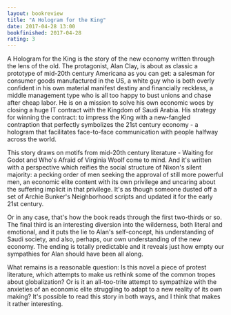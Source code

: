 ```yaml
---
layout: bookreview
title: "A Hologram for the King"
date: 2017-04-28 13:00
bookfinished: 2017-04-28
rating: 3
---
```


A Hologram for the King is the story of the new economy written through the lens of the old. The protagonist, Alan Clay, is about as classic a prototype of mid-20th century Americana as you can get: a salesman for consumer goods manufactured in the US, a white guy who is both overly confident in his own material manifest destiny and financially reckless, a middle management type who is all too happy to bust unions and chase after cheap labor. He is on a mission to solve his own economic woes by closing a huge IT contract with the Kingdom of Saudi Arabia. His strategy for winning the contract: to impress the King with a new-fangled contraption that perfectly symbolizes the 21st century economy - a hologram that facilitates face-to-face communication with people halfway across the world.



This story draws on motifs from mid-20th century literature - Waiting for Godot and Who's Afraid of Virginia Woolf come to mind. And it's written with a perspective which reifies the social structure of Nixon's silent majority: a pecking order of men seeking the approval of still more powerful men, an economic elite content with its own privilege and uncaring about the suffering implicit in that privilege. It's as though someone dusted off a set of Archie Bunker's Neighborhood scripts and updated it for the early 21st century.



Or in any case, that's how the book reads through the first two-thirds or so. The final third is an interesting diversion into the wilderness, both literal and emotional, and it puts the lie to Alan's self-concept, his understanding of Saudi society, and also, perhaps, our own understanding of the new economy. The ending is totally predictable and it reveals just how empty our sympathies for Alan should have been all along.



What remains is a reasonable question: Is this novel a piece of protest literature, which attempts to make us rethink some of the common tropes about globalization? Or is it an all-too-trite attempt to sympathize with the anxieties of an economic elite struggling to adapt to a new reality of its own making? It's possible to read this story in both ways, and I think that makes it rather interesting.